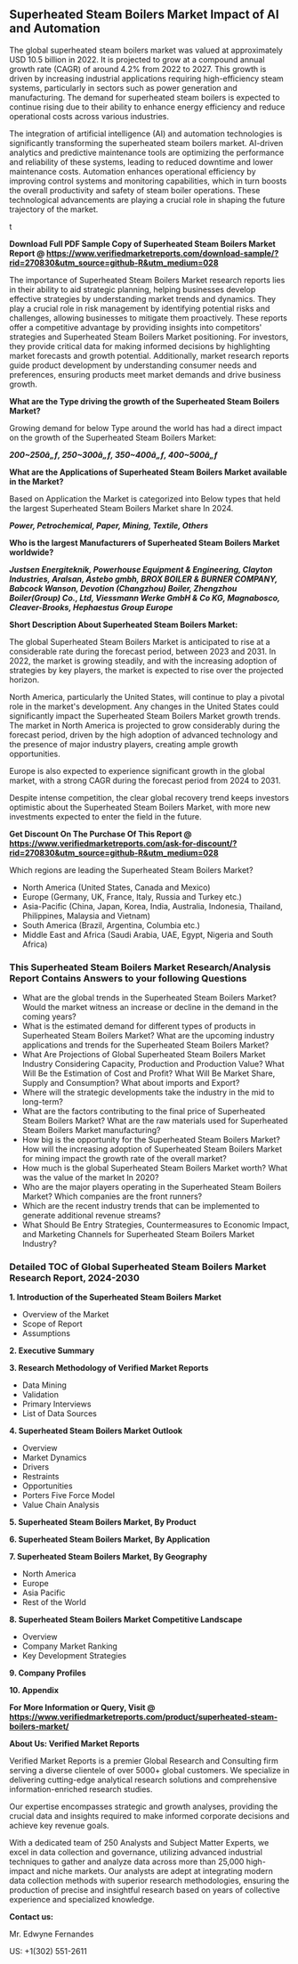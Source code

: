 <h2>Superheated Steam Boilers Market Impact of AI and Automation</h2><p>The global superheated steam boilers market was valued at approximately USD 10.5 billion in 2022. It is projected to grow at a compound annual growth rate (CAGR) of around 4.2% from 2022 to 2027. This growth is driven by increasing industrial applications requiring high-efficiency steam systems, particularly in sectors such as power generation and manufacturing. The demand for superheated steam boilers is expected to continue rising due to their ability to enhance energy efficiency and reduce operational costs across various industries.</p><p>The integration of artificial intelligence (AI) and automation technologies is significantly transforming the superheated steam boilers market. AI-driven analytics and predictive maintenance tools are optimizing the performance and reliability of these systems, leading to reduced downtime and lower maintenance costs. Automation enhances operational efficiency by improving control systems and monitoring capabilities, which in turn boosts the overall productivity and safety of steam boiler operations. These technological advancements are playing a crucial role in shaping the future trajectory of the market.</p>t</p><p id="" class=""><strong>Download Full PDF Sample Copy of Superheated Steam Boilers Market Report @ <a href="https://www.verifiedmarketreports.com/download-sample/?rid=270830&utm_source=github-R&utm_medium=028" target="_blank">https://www.verifiedmarketreports.com/download-sample/?rid=270830&utm_source=github-R&utm_medium=028</a></strong></p><p>The importance of&nbsp;Superheated Steam Boilers Market research reports lies in their ability to aid strategic planning, helping businesses develop effective strategies by understanding market trends and dynamics. They play a crucial role in risk management by identifying potential risks and challenges, allowing businesses to mitigate them proactively. These reports offer a competitive advantage by providing insights into competitors' strategies and Superheated Steam Boilers Market positioning. For investors, they provide critical data for making informed decisions by highlighting market forecasts and growth potential. Additionally, market research reports guide product development by understanding consumer needs and preferences, ensuring products meet market demands and drive business growth.</p><p><strong>What are the&nbsp;Type driving the growth of the Superheated Steam Boilers Market?</strong></p><p id="" class="">Growing demand for below Type around the world has had a direct impact on the growth of the Superheated Steam Boilers Market:</p><em><strong>200~250â„ƒ, 250~300â„ƒ, 350~400â„ƒ, 400~500â„ƒ</strong></em></p><strong>What are the&nbsp;Applications&nbsp;of Superheated Steam Boilers Market available in the Market?</strong></p><p id="" class="">Based on Application the Market is categorized into Below types that held the largest Superheated Steam Boilers Market share In 2024.</p><em><strong>Power, Petrochemical, Paper, Mining, Textile, Others</strong></em></p><strong>Who is the largest Manufacturers of Superheated Steam Boilers Market worldwide?</strong></p><p><em><strong>Justsen Energiteknik, Powerhouse Equipment & Engineering, Clayton Industries, Aralsan, Astebo gmbh, BROX BOILER & BURNER COMPANY, Babcock Wanson, Devotion (Changzhou) Boiler, Zhengzhou Boiler(Group) Co., Ltd, Viessmann Werke GmbH & Co KG, Magnabosco, Cleaver-Brooks, Hephaestus Group Europe</strong></em></p><p id="" class=""><strong>Short Description About Superheated Steam Boilers Market:</strong></p><p>The global Superheated Steam Boilers Market is anticipated to rise at a considerable rate during the forecast period, between 2023 and 2031. In 2022, the market is growing steadily, and with the increasing adoption of strategies by key players, the market is expected to rise over the projected horizon.</p><p>North America, particularly the United States, will continue to play a pivotal role in the market's development. Any changes in the United States could significantly impact the Superheated Steam Boilers Market growth trends. The market in North America is projected to grow considerably during the forecast period, driven by the high adoption of advanced technology and the presence of major industry players, creating ample growth opportunities.</p><p>Europe is also expected to experience significant growth in the global market, with a strong CAGR during the forecast period from 2024 to 2031.</p><p>Despite intense competition, the clear global recovery trend keeps investors optimistic about the Superheated Steam Boilers Market, with more new investments expected to enter the field in the future.</p><p id="" class=""><strong>Get Discount On The Purchase Of This Report @ <a href="https://www.verifiedmarketreports.com/ask-for-discount/?rid=270830&utm_source=github-R&utm_medium=028" target="_blank">https://www.verifiedmarketreports.com/ask-for-discount/?rid=270830&utm_source=github-R&utm_medium=028</a></strong></p>Which regions are leading the Superheated Steam Boilers Market?</p><ul><li>North America (United States, Canada and Mexico)</li><li>Europe (Germany, UK, France, Italy, Russia and Turkey etc.)</li><li>Asia-Pacific (China, Japan, Korea, India, Australia, Indonesia, Thailand, Philippines, Malaysia and Vietnam)</li><li>South America (Brazil, Argentina, Columbia etc.)</li><li>Middle East and Africa (Saudi Arabia, UAE, Egypt, Nigeria and South Africa)</li></ul><h3 id="" class="">This Superheated Steam Boilers Market Research/Analysis Report Contains Answers to your following Questions</h3><ul><li>What are the global trends in the Superheated Steam Boilers Market? Would the market witness an increase or decline in the demand in the coming years?</li><li>What is the estimated demand for different types of products in Superheated Steam Boilers Market? What are the upcoming industry applications and trends for the Superheated Steam Boilers Market?</li><li>What Are Projections of Global Superheated Steam Boilers Market Industry Considering Capacity, Production and Production Value? What Will Be the Estimation of Cost and Profit? What Will Be Market Share, Supply and Consumption? What about imports and Export?</li><li>Where will the strategic developments take the industry in the mid to long-term?</li><li>What are the factors contributing to the final price of Superheated Steam Boilers Market? What are the raw materials used for Superheated Steam Boilers Market manufacturing?</li><li>How big is the opportunity for the Superheated Steam Boilers Market? How will the increasing adoption of Superheated Steam Boilers Market for mining impact the growth rate of the overall market?</li><li>How much is the global Superheated Steam Boilers Market worth? What was the value of the market In 2020?</li><li>Who are the major players operating in the Superheated Steam Boilers Market? Which companies are the front runners?</li><li>Which are the recent industry trends that can be implemented to generate additional revenue streams?</li><li>What Should Be Entry Strategies, Countermeasures to Economic Impact, and Marketing Channels for Superheated Steam Boilers Market Industry?</li></ul><h3 id="" class="">Detailed TOC of Global Superheated Steam Boilers Market Research Report, 2024-2030</h3><p id="" class=""><strong>1. Introduction of the Superheated Steam Boilers Market</strong></p><ul><li>Overview of the Market</li><li>Scope of Report</li><li>Assumptions</li></ul><p id="" class=""><strong>2. Executive Summary</strong></p><p id="" class=""><strong>3. Research Methodology of Verified Market Reports</strong></p><ul><li>Data Mining</li><li>Validation</li><li>Primary Interviews</li><li>List of Data Sources</li></ul><p id="" class=""><strong>4. Superheated Steam Boilers Market Outlook</strong></p><ul><li>Overview</li><li>Market Dynamics</li><li>Drivers</li><li>Restraints</li><li>Opportunities</li><li>Porters Five Force Model</li><li>Value Chain Analysis</li></ul><p id="" class=""><strong>5. Superheated Steam Boilers Market, By Product</strong></p><p id="" class=""><strong>6. Superheated Steam Boilers Market, By Application</strong></p><p id="" class=""><strong>7. Superheated Steam Boilers Market, By Geography</strong></p><ul><li>North America</li><li>Europe</li><li>Asia Pacific</li><li>Rest of the World</li></ul><p id="" class=""><strong>8. Superheated Steam Boilers Market Competitive Landscape</strong></p><ul><li>Overview</li><li>Company Market Ranking</li><li>Key Development Strategies</li></ul><p id="" class=""><strong>9. Company Profiles</strong></p><p id="" class=""><strong>10. Appendix</strong></p><p id="" class=""><strong>For More Information or Query, Visit @ <a href="https://www.verifiedmarketreports.com/product/superheated-steam-boilers-market/" target="_blank">https://www.verifiedmarketreports.com/product/superheated-steam-boilers-market/</a></strong></p><p id="" class=""><strong>About Us: Verified Market Reports</strong></p><p id="" class="">Verified Market Reports is a premier Global Research and Consulting firm serving a diverse clientele of over 5000+ global customers. We specialize in delivering cutting-edge analytical research solutions and comprehensive information-enriched research studies.</p><p id="" class="">Our expertise encompasses strategic and growth analyses, providing the crucial data and insights required to make informed corporate decisions and achieve key revenue goals.</p><p id="" class="">With a dedicated team of 250 Analysts and Subject Matter Experts, we excel in data collection and governance, utilizing advanced industrial techniques to gather and analyze data across more than 25,000 high-impact and niche markets. Our analysts are adept at integrating modern data collection methods with superior research methodologies, ensuring the production of precise and insightful research based on years of collective experience and specialized knowledge.</p><p id="" class=""><strong>Contact us:</strong></p><p id="" class="">Mr. Edwyne Fernandes</p><p id="" class="">US: +1(302) 551-2611</p>